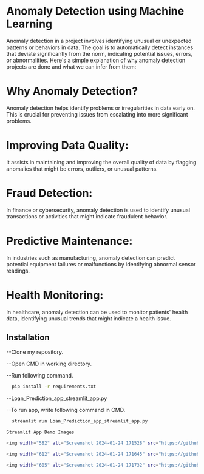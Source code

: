 
# Anomaly Detection using Machine Learning
Anomaly detection in a project involves identifying unusual or unexpected patterns or behaviors in data. The goal is to automatically detect instances that deviate significantly from the norm, indicating potential issues, errors, or abnormalities. Here's a simple explanation of why anomaly detection projects are done and what we can infer from them:

# Why Anomaly Detection?
Anomaly detection helps identify problems or irregularities in data early on. This is crucial for preventing issues from escalating into more significant problems.

# Improving Data Quality:
It assists in maintaining and improving the overall quality of data by flagging anomalies that might be errors, outliers, or unusual patterns.

# Fraud Detection:
In finance or cybersecurity, anomaly detection is used to identify unusual transactions or activities that might indicate fraudulent behavior.

# Predictive Maintenance:
In industries such as manufacturing, anomaly detection can predict potential equipment failures or malfunctions by identifying abnormal sensor readings.

# Health Monitoring:
In healthcare, anomaly detection can be used to monitor patients' health data, identifying unusual trends that might indicate a health issue.

## Installation

--Clone my repository.

--Open CMD in working directory.

--Run following command.

```bash
  pip install -r requirements.txt

```
--Loan_Prediction_app_streamlit_app.py

--To run app, write following command in CMD.

```bash
  streamlit run Loan_Prediction_app_streamlit_app.py

Streamlit App Demo Images

<img width="582" alt="Screenshot 2024-01-24 171528" src="https://github.com/sanjayravichander/Anomaly-Detection/assets/86998084/9fca00a6-5eef-4255-b62d-f41793a00e67">

<img width="612" alt="Screenshot 2024-01-24 171645" src="https://github.com/sanjayravichander/Anomaly-Detection/assets/86998084/8ce89f66-3f5a-4697-b4ed-ed7e3b5a702c">

<img width="605" alt="Screenshot 2024-01-24 171732" src="https://github.com/sanjayravichander/Anomaly-Detection/assets/86998084/9bcba03a-3e89-44a2-b2ed-68a6ff67993a">
